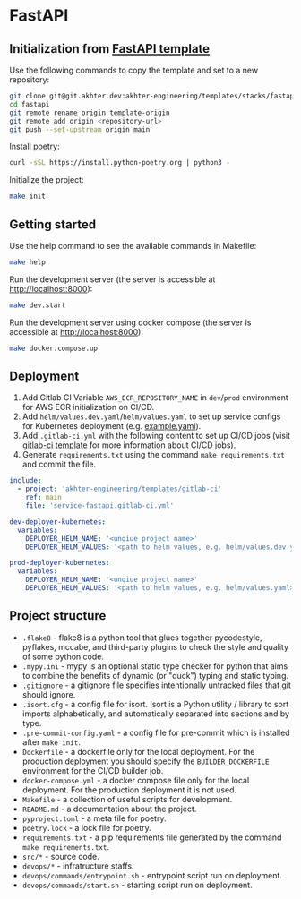 # FastAPI

## Initialization from [FastAPI template](https://git.akhter.dev/akhter-engineering/templates/stacks/fastapi)

Use the following commands to copy the template and set to a new repository:

```bash
git clone git@git.akhter.dev:akhter-engineering/templates/stacks/fastapi.git
cd fastapi
git remote rename origin template-origin
git remote add origin <repository-url>
git push --set-upstream origin main
```

Install [poetry](https://python-poetry.org/docs/):

```bash
curl -sSL https://install.python-poetry.org | python3 -
```

Initialize the project:

```bash
make init
```

## Getting started

Use the help command to see the available commands in Makefile:
```bash
make help
```

Run the development server (the server is accessible at [http://localhost:8000](http://localhost:8000)):
```bash
make dev.start
```

Run the development server using docker compose (the server is accessible at [http://localhost:8000](http://localhost:8000)):
```bash
make docker.compose.up
```

## Deployment

1. Add Gitlab CI Variable `AWS_ECR_REPOSITORY_NAME` in `dev`/`prod` environment for AWS ECR initialization on CI/CD.
2. Add `helm/values.dev.yaml`/`helm/values.yaml` to set up service configs for Kubernetes deployment (e.g. [example.yaml](https://git.akhter.dev/akhter-engineering/infra/tools/deployers/kubernetes-deployer/-/blob/main/deployer/helm/values/example.yaml)). 
3. Add `.gitlab-ci.yml` with the following content to set up CI/CD jobs (visit [gitlab-ci template](https://git.akhter.dev/akhter-engineering/templates/gitlab-ci/-/blob/main/service-fastapi.gitlab-ci.yml) for more information about CI/CD jobs).
4. Generate `requirements.txt` using the command `make requirements.txt` and commit the file.
```yaml
include:
  - project: 'akhter-engineering/templates/gitlab-ci'
    ref: main
    file: 'service-fastapi.gitlab-ci.yml'

dev-deployer-kubernetes:
  variables:
    DEPLOYER_HELM_NAME: '<unqiue project name>'
    DEPLOYER_HELM_VALUES: '<path to helm values, e.g. helm/values.dev.yaml>'

prod-deployer-kubernetes:
  variables:
    DEPLOYER_HELM_NAME: '<unqiue project name>'
    DEPLOYER_HELM_VALUES: '<path to helm values, e.g. helm/values.yaml>'
```

## Project structure

- `.flake8` - flake8 is a python tool that glues together pycodestyle, pyflakes, mccabe, and third-party plugins to check the style and quality of some python code.
- `.mypy.ini` - mypy is an optional static type checker for python that aims to combine the benefits of dynamic (or "duck") typing and static typing.
- `.gitignore` - a gitignore file specifies intentionally untracked files that git should ignore.
- `.isort.cfg` - a config file for isort. Isort is a Python utility / library to sort imports alphabetically, and automatically separated into sections and by type.
- `.pre-commit-config.yaml` - a config file for pre-commit which is installed after `make init`.
- `Dockerfile` - a dockerfile only for the local deployment. For the production deployment you should specify the `BUILDER_DOCKERFILE` environment for the CI/CD builder job.
- `docker-compose.yml` - a docker compose file only for the local deployment. For the production deployment it is not used.
- `Makefile` - a collection of useful scripts for development.
- `README.md` - a documentation about the project.
- `pyproject.toml` - a meta file for poetry.
- `poetry.lock` - a lock file for poetry.
- `requirements.txt` - a pip requirements file generated by the command `make requirements.txt`.
- `src/*` - source code.
- `devops/*` - infratructure staffs.
- `devops/commands/entrypoint.sh` - entrypoint script run on deployment.
- `devops/commands/start.sh` - starting script run on deployment.
